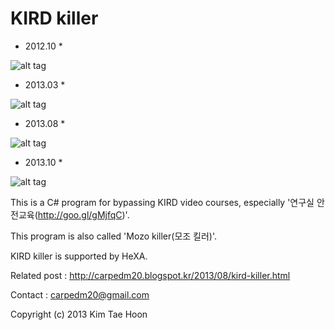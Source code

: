  KIRD killer
=============

* 2012.10 *

![alt tag](http://1.bp.blogspot.com/-nWOl3xhBOc4/UnM0f8rxZMI/AAAAAAAAB0Y/yPd70XR_axU/s1600/6.jpg)

* 2013.03 *

![alt tag](http://3.bp.blogspot.com/-J0Z6A79Bsg8/UnM0jxjNWGI/AAAAAAAAB0g/CHIdfIa_1Xw/s1600/5.png)

* 2013.08 *

![alt tag](http://2.bp.blogspot.com/-beQ71uIe4Yk/Ugt1u71kjLI/AAAAAAAABWc/FRNJj_nws5I/s1600/%E1%84%89%E1%85%B3%E1%84%8F%E1%85%B3%E1%84%85%E1%85%B5%E1%86%AB%E1%84%89%E1%85%A3%E1%86%BA+2013-08-14+%E1%84%8B%E1%85%A9%E1%84%92%E1%85%AE+9.18.44.png)

* 2013.10 *

![alt tag](http://4.bp.blogspot.com/-HDttxAGO4Z4/UpfVWilKhuI/AAAAAAAAB6Q/tIW3nqQCSpw/s1600/mozoKiller.png)

This is a C# program for bypassing KIRD video courses, especially '연구실 안전교육(http://goo.gl/gMjfqC)'.

This program is also called 'Mozo killer(모조 킬러)'.

KIRD killer is supported by HeXA.

Related post : http://carpedm20.blogspot.kr/2013/08/kird-killer.html

Contact : carpedm20@gmail.com

Copyright (c) 2013 Kim Tae Hoon
